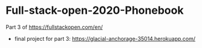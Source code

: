 # Full-stack-open-2020-Phonebook
Part 3 of https://fullstackopen.com/en/

* final project for part 3: https://glacial-anchorage-35014.herokuapp.com/